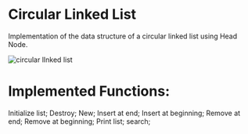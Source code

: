 # Circular Linked List

Implementation of the data structure of a circular linked list using Head Node.

![circular lInked list](https://user-images.githubusercontent.com/115127639/209162198-07f02043-725a-48d1-968c-7023d2dd14c2.png)


# Implemented Functions:

Initialize list;
Destroy;
New;
Insert at end;
Insert at beginning;
Remove at end;
Remove at beginning;
Print list;
search;
